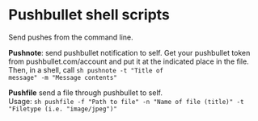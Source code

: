 # Pushbullet shell scripts
Send pushes from the command line.

<b>Pushnote</b>: send pushbullet notification to self. Get your pushbullet token from pushbullet.com/account and put it at the indicated place in the file. Then, in a shell, call <code>sh pushnote -t "Title of message" -m "Message contents"</code>

<b>Pushfile</b> send a file through pushbullet to self.<br/> Usage: <code>sh pushfile -f "Path to file" -n "Name of file (title)" -t "Filetype (i.e. "image/jpeg")"</code>
